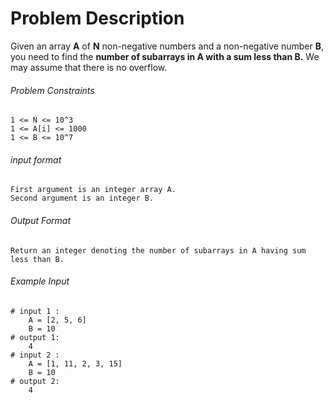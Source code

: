 # Problem Description

Given an array **A** of **N** non-negative numbers and a non-negative number **B**,
you need to find the **number of subarrays in A with a sum less than B.**
We may assume that there is no overflow.

###### Problem Constraints

```
1 <= N <= 10^3
1 <= A[i] <= 1000
1 <= B <= 10^7
```

###### input format

``` 
First argument is an integer array A.
Second argument is an integer B.
```

###### Output Format

```
Return an integer denoting the number of subarrays in A having sum less than B.
```

###### Example Input

```
# input 1 : 
    A = [2, 5, 6]
    B = 10
# output 1: 
    4
# input 2 : 
    A = [1, 11, 2, 3, 15]
    B = 10
# output 2: 
    4
```
